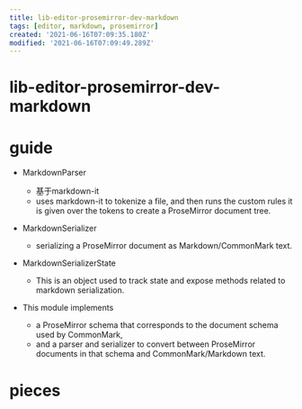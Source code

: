 ```yaml
---
title: lib-editor-prosemirror-dev-markdown
tags: [editor, markdown, prosemirror]
created: '2021-06-16T07:09:35.180Z'
modified: '2021-06-16T07:09:49.289Z'
---
```


# lib-editor-prosemirror-dev-markdown

# guide
- MarkdownParser
  - 基于markdown-it
  - uses markdown-it to tokenize a file, and then runs the custom rules it is given over the tokens to create a ProseMirror document tree.

- MarkdownSerializer
  - serializing a ProseMirror document as Markdown/CommonMark text.

- MarkdownSerializerState
  - This is an object used to track state and expose methods related to markdown serialization. 

- This module implements 
  - a ProseMirror schema that corresponds to the document schema used by CommonMark, 
  - and a parser and serializer to convert between ProseMirror documents in that schema and CommonMark/Markdown text.
# pieces

